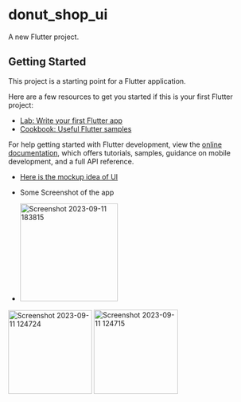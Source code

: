 # donut_shop_ui

A new Flutter project.

## Getting Started

This project is a starting point for a Flutter application.

Here are a few resources to get you started if this is your first Flutter project:

- [Lab: Write your first Flutter app](https://docs.flutter.dev/get-started/codelab)
- [Cookbook: Useful Flutter samples](https://docs.flutter.dev/cookbook)

For help getting started with Flutter development, view the
[online documentation](https://docs.flutter.dev/), which offers tutorials,
samples, guidance on mobile development, and a full API reference.

- [Here is the mockup idea of UI](https://dribbble.com/shots/19649140-App-UI)
- Some Screenshot of the app

- <img width="196" alt="Screenshot 2023-09-11 183815" src="https://github.com/SarthakJaiswal001/flutter_donut_shop_ui/assets/96002671/7157780a-4ffd-413b-b299-2c0dc89d442f">

<img width="168" alt="Screenshot 2023-09-11 124724" src="https://github.com/SarthakJaiswal001/flutter_donut_shop_ui/assets/96002671/7c136e30-3337-474e-8ebd-cc1c2b15ac87">

<img width="169" alt="Screenshot 2023-09-11 124715" src="https://github.com/SarthakJaiswal001/flutter_donut_shop_ui/assets/96002671/0a19a3ff-2afc-4550-b000-1f78e9094309">
